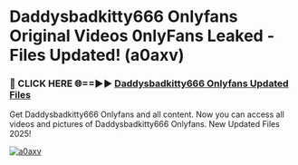 # Daddysbadkitty666 Onlyfans Original Videos 0nlyFans Leaked - Files Updated! (a0axv)

<h3>🔴 CLICK HERE 🌐==►► <a href="https://tinyurl.com/ehrbuxhb" rel="nofollow">Daddysbadkitty666 Onlyfans Updated Files</a></h3>

Get Daddysbadkitty666 Onlyfans and all content. Now you can access all videos and pictures of Daddysbadkitty666 Onlyfans. New Updated Files 2025!

[![a0axv](https://i.imgur.com/lVYEuWS.gif)](https://tinyurl.com/ehrbuxhb)
